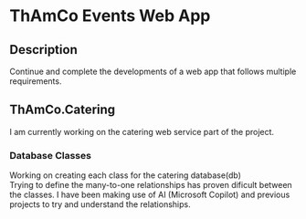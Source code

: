 # ThAmCo Events Web App

## Description

Continue and complete the developments of a web app that follows multiple requirements.

## ThAmCo.Catering

I am currently working on the catering web service part of the project.  

### Database Classes

Working on creating each class for the catering database(db)  
Trying to define the many-to-one relationships has proven dificult between the classes.
I have been making use of AI (Microsoft Copilot) and previous projects to try and understand the relationships.  
